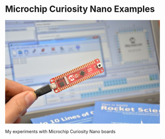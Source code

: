 # Microchip Curiosity Nano Examples
![PIC16F15376 Curiosity Nano](Curiosity_Nano.jpg)

My experiments with Microchip Curiosity Nano boards
